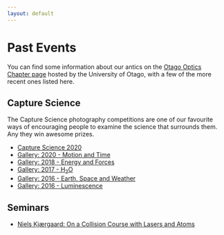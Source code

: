 ```yaml
---
layout: default
---
```


# Past Events

You can find some information about our antics on the [Otago Optics Chapter page](https://www.otago.ac.nz/physics/postgraduate/current-students/osa-spie-university-of-otago-student-chapters.html) hosted by the University of Otago, with a few of the more recent ones listed here.

## Capture Science

The Capture Science photography competitions are one of our favourite ways of encouraging people to examine the science that surrounds them. Any they win awesome prizes.

- [Capture Science 2020](./2020-capture_science)
- [Gallery: 2020 - Motion and Time](https://opticsotago.github.io/CaptSci2020/)
- [Gallery: 2018 - Energy and Forces](https://opticsotago.github.io/CaptSci2018/)
- [Gallery: 2017 - H<sub>2</sub>O](https://opticsotago.github.io/CaptSci2017/)
- [Gallery: 2016 - Earth, Space and Weather](https://opticsotago.github.io/CaptSci2016/)
- [Gallery: 2016 - Luminescence](https://opticsotago.github.io/CaptSci2016/)

## Seminars

- [Niels  Kjærgaard: On a Collision Course with Lasers and Atoms](./2020-niels)
